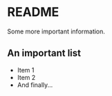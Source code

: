 # README

Some more important information.


## An important list

* Item 1
* Item 2
* And finally...
